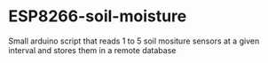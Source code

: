 # ESP8266-soil-moisture
Small arduino script that reads 1 to 5 soil mositure sensors at a given interval and stores them in a remote database
